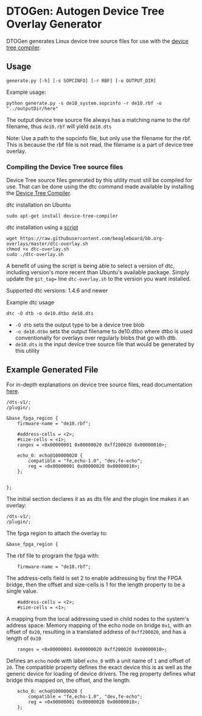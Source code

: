 # DTOGen: Autogen Device Tree Overlay Generator  

DTOGen generates Linux device tree source files for use with the [device tree compiler](https://git.kernel.org/pub/scm/utils/dtc/dtc.git/).

## Usage 
```
generate.py [-h] [-s SOPCINFO] [-r RBF] [-o OUTPUT_DIR]
```
Example usage:
```
python generate.py -s de10_system.sopcinfo -r de10.rbf -o "../outputDir/here"
```

The output device tree source file always has a matching name to the rbf filename, thus `de10.rbf` will yield `de10.dts` 

Note: Use a path to the sopcinfo file, but only use the filename for the rbf. This is because the rbf file is not read, the filename is a part of device tree overlay.

### Compiling the Device Tree source files
Device Tree source files generated by this utility must still be compiled for use. That can be done using the dtc command made available by installing the  [Device Tree Compiler](https://git.kernel.org/pub/scm/utils/dtc/dtc.git).  

dtc installation on Ubuntu
```
sudo apt-get install device-tree-compiler
```
dtc installation using a [script](https://github.com/beagleboard/bb.org-overlays/blob/master/dtc-overlay.sh)
```
wget https://raw.githubusercontent.com/beagleboard/bb.org-overlays/master/dtc-overlay.sh
chmod +x dtc-overlay.sh
sudo ./dtc-overlay.sh
```
A benefit of using the script is being able to select a version of dtc, including version's more recent than Ubuntu's available package. Simply update the `git_tag=` line `dtc-overlay.sh` to the version you want installed.  

Supported dtc versions:
1.4.6 and newer

Example dtc usage  
```
dtc -O dtb -o de10.dtbo de10.dts
```
- `-O dtb` sets the output type to be a device tree blob
- `-o de10.dtbo` sets the output filename to de10.dtbo where dtbo is used conventionally for overlays over regularly blobs that go with dtb.
- `de10.dts` is the input device tree source file that would be generated by this utility


## Example Generated File

For in-depth explanations on device tree source files, read documentation [here](https://elinux.org/Device_Tree_Usage).

```
/dts-v1/;
/plugin/;

&base_fpga_region {
	firmware-name = "de10.rbf";
	
	#address-cells = <2>;
	#size-cells = <1>;
	ranges = <0x00000001 0x00000020 0xff200020 0x00000010>;
	
	echo_0: echo@100000020 {
		compatible = "fe,echo-1.0", "dev,fe-echo";
		reg = <0x00000001 0x00000020 0x00000010>;
	};
	
	
};
```
The initial section declares it as as dts file and the plugin line makes it an overlay: 
```
/dts-v1/;
/plugin/;
```

The fpga region to attach the overlay to:
```
&base_fpga_region {
```

The  rbf file to program the fpga with:
```
	firmware-name = "de10.rbf";
```

The address-cells field is set 2 to enable addressing by first the FPGA bridge, then the offset and size-cells is 1 for the length property to be a single value.
```
    #address-cells = <2>;
	#size-cells = <1>;
```

A mapping from the local addressing used in child nodes to the system's address space:
Memory mapping of the echo node on bridge `0x1`, with an offset of `0x20`, resulting in a translated address of `0xff200020`, and has a length of `0x10`
```
    ranges = <0x00000001 0x00000020 0xff200020 0x00000010>;
```

Defines an `echo` node with label `echo_0` with a unit name of `1` and offset of `20`.
The compatible property defines the exact device this is as well as the generic device for loading of device drivers. The reg property defines what bridge this mapped on, the offset, and the length.
```
	echo_0: echo@100000020 {
		compatible = "fe,echo-1.0", "dev,fe-echo";
		reg = <0x00000001 0x00000020 0x00000010>;
	};
```


